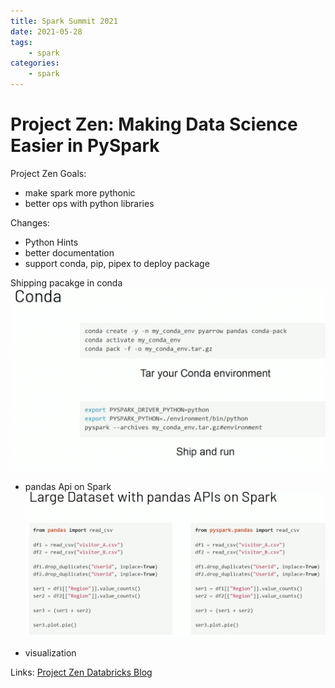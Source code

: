 ```yaml
---
title: Spark Summit 2021
date: 2021-05-28
tags: 
    - spark
categories:
    - spark
---
```



# Project Zen: Making Data Science Easier in PySpark

Project Zen Goals:
- make spark more pythonic
- better ops with python libraries

Changes:
- Python Hints
- better documentation
- support conda, pip, pipex to deploy package

Shipping pacakge in conda
![Spark deploy conda package](static/conda_deps.jpg)


- pandas Api on Spark 
![Spark Pandas](static/spark_pandas.jpg)


- visualization


Links:
[Project Zen Databricks Blog](https://databricks.com/blog/2020/09/04/an-update-on-project-zen-improving-apache-spark-for-python-users.html)